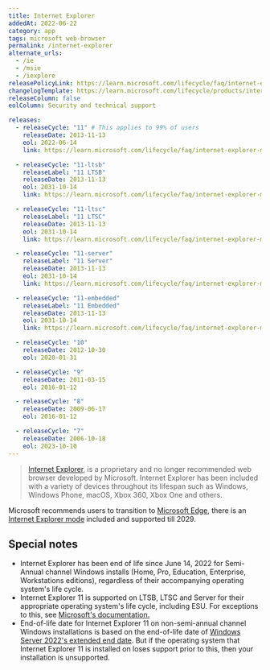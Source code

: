 ```yaml
---
title: Internet Explorer
addedAt: 2022-06-22
category: app
tags: microsoft web-browser
permalink: /internet-explorer
alternate_urls:
  - /ie
  - /msie
  - /iexplore
releasePolicyLink: https://learn.microsoft.com/lifecycle/faq/internet-explorer-microsoft-edge#what-is-the-lifecycle-policy-for-internet-explorer-
changelogTemplate: https://learn.microsoft.com/lifecycle/products/internet-explorer-__RELEASE_CYCLE__
releaseColumn: false
eolColumn: Security and technical support

releases:
  - releaseCycle: "11" # This applies to 99% of users
    releaseDate: 2013-11-13
    eol: 2022-06-14
    link: https://learn.microsoft.com/lifecycle/faq/internet-explorer-microsoft-edge

  - releaseCycle: "11-ltsb"
    releaseLabel: "11 LTSB"
    releaseDate: 2013-11-13
    eol: 2031-10-14
    link: https://learn.microsoft.com/lifecycle/faq/internet-explorer-microsoft-edge

  - releaseCycle: "11-ltsc"
    releaseLabel: "11 LTSC"
    releaseDate: 2013-11-13
    eol: 2031-10-14
    link: https://learn.microsoft.com/lifecycle/faq/internet-explorer-microsoft-edge

  - releaseCycle: "11-server"
    releaseLabel: "11 Server"
    releaseDate: 2013-11-13
    eol: 2031-10-14
    link: https://learn.microsoft.com/lifecycle/faq/internet-explorer-microsoft-edge

  - releaseCycle: "11-embedded"
    releaseLabel: "11 Embedded"
    releaseDate: 2013-11-13
    eol: 2031-10-14
    link: https://learn.microsoft.com/lifecycle/faq/internet-explorer-microsoft-edge

  - releaseCycle: "10"
    releaseDate: 2012-10-30
    eol: 2020-01-31

  - releaseCycle: "9"
    releaseDate: 2011-03-15
    eol: 2016-01-12

  - releaseCycle: "8"
    releaseDate: 2009-06-17
    eol: 2016-01-12

  - releaseCycle: "7"
    releaseDate: 2006-10-18
    eol: 2023-10-10
---
```


> [Internet Explorer](https://www.microsoft.com/download/internet-explorer), is a proprietary
> and no longer recommended web browser developed by Microsoft. Internet Explorer has been included
> with a variety of devices throughout its lifespan such as Windows, Windows Phone, macOS, Xbox 360,
> Xbox One and others.

Microsoft recommends users to transition to [Microsoft Edge](https://www.microsoft.com/edge), there
is an [Internet Explorer mode](https://learn.microsoft.com/deployedge/edge-ie-mode) included and
supported till 2029.

## Special notes

- Internet Explorer has been end of life since June 14, 2022 for Semi-Annual channel Windows installs (Home,
  Pro, Education, Enterprise, Workstations editions), regardless of their accompanying operating
  system's life cycle.
- Internet Explorer 11 is supported on LTSB, LTSC and Server for their appropriate operating
  system's life cycle, including ESU. For exceptions to this, see [Microsoft's documentation.](https://learn.microsoft.com/lifecycle/faq/internet-explorer-microsoft-edge#what-is-the-lifecycle-policy-for-internet-explorer-)
- End-of-life date for Internet Explorer 11 on non-semi-annual channel Windows installations is based on
  the end-of-life date of [Windows Server 2022's extended end date](https://learn.microsoft.com/lifecycle/products/windows-server-2022).
  But if the operating system that Internet Explorer 11 is installed on loses support prior to this,
  then your installation is unsupported.
